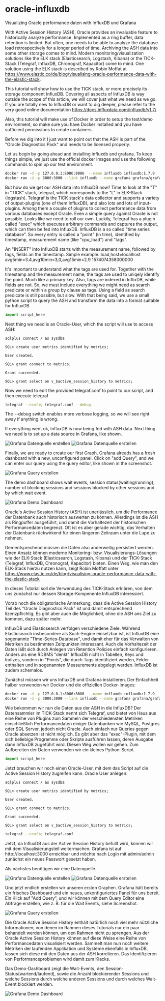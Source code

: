 # oracle-influxdb

Visualizing Oracle performance daten with InfluxDB und Grafana


With Active Session History (ASH), Oracle provides an invaluable feature to historically analyze performance. Implemented as a ring buffer, data retention is limited.
But often, one needs to be able to analyze the database load retrospectively for a longer period of time.
Archiving the ASH data into some other storage comes to mind. Modern monitoring/visualization solutions like the ELK stack (Elasticsearch, Logstash, Kibana) or the TICK-Stack (Telegraf, InfluxDB, Chronograf, Kapacitor) come to mind. One solution using the ELK stack is described by Robin Moffat at https://www.elastic.co/de/blog/visualising-oracle-performance-data-with-the-elastic-stack.

This tutorial will show how to use the TICK stack, or more precisely its storage component InfluxDB. Covering all aspects of InfluxDB is way outside the scope of this article, we will cover just what we need as we go. If you are totally new to InfluxDB or want to dig deeper, please refer to the very good online documentation https://docs.influxdata.com/influxdb/v1.7/

Also, this tutorial will make use of Docker in order to setup the test/demo environment, so make sure you have Docker installed and you have sufficient permissions to create containers.

Before we dig into it I just want to point out that the ASH is part of the "Oracle Diagnostics Pack" and needs to be licensed properly.


Let us begin by going ahead and installing influxdb and grafana. To keep things simple, we just use the official docker images and use the following commands to spin up  our test environment.
```bash
docker run -d -p 127.0.0.1:8086:8086  --name influxdb influxdb:1.7.9
docker run -d -p 3000:3000 --link influxdb --name grafana grafana/grafana:6.4.4
```

But how do we get our ASH data into InfluxDB now? Time to look at the "T" in "TICK" stack, telegraf,  which corresponds to the "L" in ELK-Stack (logstash).
Telegraf is the TICK stack's data collector and supports a variety of output-plugins (one of them InfluxDB), and also lots and lots of input-plugins. Among them a couple of plugins to collect performance data from various databases except Oracle. Even a simple query against Oracle is not possible. Looks like we need to roll our own.
Luckily, Telegraf has a plugin called "exec" which executes arbitrary commands and captures the output, which can then be fed into InfluxDB.
InfluxDB is a so called "time series database". So every entry is called a "point" (in time), identified by timestamp, measurement name (like "cpu_load") and "tags".

An "INSERT" into InfluxDB starts with the measurement name, followed by tags, fields an the timestamp. Simple example:
load,host=localhost avg5min=3.4,avg10min=3,0,avg15min=2.9 1574074358000000

It's important to understand what the tags are used for. Together with the timestamp and the measurement name, the tags are used to uniqely identify the point. Much like a primary key. Also, tags are indexed in InflixDB, while fields are not. So, we must include everything we might need as search predicate or within a group by clause as tags. Using a field as search predicate is still possible, but slow.
With that being said, we use a small python script to query the ASH and transform the data into a format suitable for InfluxDB.

```python
import script_here
```


Next thing we need is an Oracle-User, which the script will use to access ASH:
```
sqlplus connect / as sysdba

SQL> create user metrics identified by metrics;

User created.

SQL> grant connect to metrics;

Grant succeeded.

SQL> grant select on v_$active_session_history to metrics;
```

Now we need to edit the provided telegraf.conf to point to our script, and then execute telegraf

```bash
telegraf --config telegraf.conf --debug
```
The --debug switch enables more verbose logging, so we will see right away if anything is wrong.


If everything went ok, InfluxDB is now being fed with ASH data. Next thing we need is to set up a data source in Grafana, like shown.

![Grafana Datenquelle erstellen](img/grafana_add_data_source_1.png)
![Grafana Datenquelle erstellen](img/grafana_add_data_source_2.png)

Finally, we are ready to create our first Graph. Grafana alreads has a fresh dashboard with a new, unconfigured panel. Click on "add Query", and we can enter our query using the query editor, like shown in the screenshot.

![Grafana Query erstellen](img/grafana_graph_wait_events.PNG)



The demo dashboard shows wait events, session status(waiting/running), number of blocking sessions and sessions blocked by other sessions and by which wait event.

![Grafana Demo Dashboard](img/grafana_demo_dashboard.png)






Oracle's Active Session History (ASH) ist unerlässlich, um die Performance der Datenbank auch historisch auswerten zu können. Allerdings ist die ASH als Ringpuffer ausgeführt, und damit die Vorhaltezeit der historischen Performancedaten begrenzt. Oft ist es aber gerade wichtig, das Verhalten der Datenbank rückwirkend für einen längeren Zeitraum unter die Lupe zu nehmen.

Dementsprechend müssen die Daten also anderweitig persistiert werden. Einen Ansatz können moderne Monitoring- bzw. Visualisierungs-Lösungen wie der ELK-Stack (Elasticsearch, Logstash, Kibana) und der TICK-Stack (Telegraf, InfluxDB, Chronograf, Kapacitor) bieten.
Einen Weg, wie man den ELK-Stack hierzu nutzen kann, zeigt Robin Moffatt unter https://www.elastic.co/de/blog/visualising-oracle-performance-data-with-the-elastic-stack

In dieses Tutorial soll die Verwendung des TICK-Stack erklären, von dem uns zunächst nur dessen Storage-Kompenente InfluxDB interessiert.

Vorab noch die obligatorische Anmerkung, dass die Active Session History Teil des "Oracle Diagnostics Pack" ist und damit entsprechend lizenzpflichtig. Es gibt aber auch die Möglichkeit, ohne die ASH ans Ziel zu kommen, dazu später mehr.

InfluxDB und Elasticsearch verfolgen verschiedene Ziele. Während Elasticsearch insbesondere als Such-Engine einsetzbar ist, ist InfluxDB eine sogenannte "Time-Series-Database", und damit eher für das Verwalten von Metriken zu bestimmten Zeitpunkten interessant. Auch die Vorhaltezeit der Daten läßt sich durch Anlegen von Retention Policies einfach konfigurieren.
Anders als eine RDBMS "denkt" InfluxDB nicht in Tabellen, Keys und Indizes, sondern in "Points", die durch Tags identifiziert werden, Felder enthalten und in sogenannten Measurements abgelegt werden. InfluxDB ist zudem schemalos.

Zunächst müssen wir uns InfluxDB und Grafana installieren. Der Einfachheit halber verwenden wir Docker und die offiziellen Docker-Images:
```bash
docker run -d -p 127.0.0.1:8086:8086  --name influxdb influxdb:1.7.9
docker run -d -p 3000:3000 --link influxdb --name grafana grafana/grafana:6.4.4
```
Wie bekommen wir nun die Daten aus der ASH in die InfluxDB? Der Datensammler im TICK-Stack nennt sich Telegraf, und bietet von Haus aus eine Reihe von Plugins zum Sammeln der verschiedensten Metriken einschließlich Performancedaten einiger Datenbanken wie MySQL, Postgres oder SQL Server, jedoch nicht Oracle. Auch einfach nur Queries gegen Oracle absetzen ist nicht möglich. Es gibt aber das "exec"-Plugin, mit dem sich beliebige Programme oder Skripte ausführen lassen, deren Ausgabe dann InfluxDB zugeführt wird. Diesen Weg wollen wir gehen. Zum Aufbereiten der Daten verwenden wir ein kleines Python-Script.



```python
import script_here
```


Jetzt brauchen wir noch einen Oracle-User, mit dem das Script auf die Active Session History zugreifen kann.
Oracle User anlegen:
```
sqlplus connect / as sysdba

SQL> create user metrics identified by metrics;

User created.

SQL> grant connect to metrics;

Grant succeeded.

SQL> grant select on v_$active_session_history to metrics;
```


```bash
telegraf --config telegraf.conf
```

Jetzt, da InfluxDB aus der Active Session History befüllt wird, können wir mit dem Visualisierungsteil weitermachen.
Grafana ist auf http://localhost:3000 erreichbar und möchte nach Login mit admin/admin zunächst ein neues Passwort gesetzt haben.

Als nächstes benötigen wir eine Datenquelle.

![Grafana Datenquelle erstellen](img/grafana_add_data_source_1.png)
![Grafana Datenquelle erstellen](img/grafana_add_data_source_2.png)

Und jetzt endlich erstellen wir unseren ersten Graphen. Grafana hält bereits ein frisches Dashboard und ein neues, unkonfiguriertes Panel für uns bereit.
Ein Klick auf "Add Query", und wir können mit dem Query Editor eine Abfrage erstellen, wie z. B. für die Wait Events, siehe Screenshot.

![Grafana Query erstellen](img/grafana_graph_wait_events.PNG)


Die Oracle Active Session History enthält natürlich noch viel mehr nützliche Informationen, von denen im Rahmen dieses Tutorials nur ein paar behandelt werden können, um den Rahmen nicht zu sprengen.
Aus der Oracle Active Session History können auf diese Weise eine Reihe von Performancedaten visualisiert werden. Sammelt man nun noch weitere Metriken der laufenden Applikation und Systeme ebenfalls in InfluxDB, lassen sich diese mit den Daten aus der ASH korrelieren. Das Identifizieren von Performanceproblemen wird damit zum Klacks.

Das Demo-Dashboard zeigt die Wait-Events, den Session-Status(wartend/laufend), sowie die Anzahl blockierender Sessions und welche Sessions durch welche anderen Sessions und durch welches Wait-Event blockiert werden.


![Grafana Demo Dashboard](img/grafana_demo_dashboard.png)
